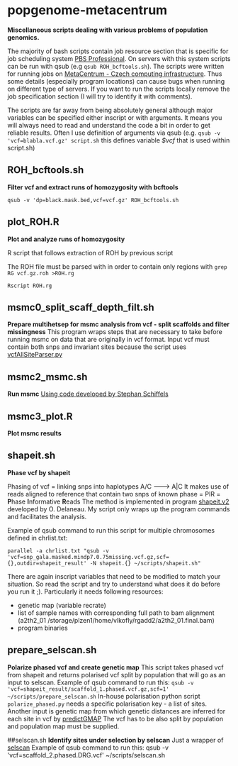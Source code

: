 # popgenome-metacentrum

**Miscellaneous scripts dealing with various problems of population genomics.**


The majority of bash scripts contain job resource section that is specific for job scheduling system [PBS Professional](https://www.pbsworks.com/SupportGT.aspx?d=PBS-Professional,-Documentation).
On servers with this system scripts can be run with qsub (e.g `qsub ROH_bcftools.sh`).
The scripts were written for running jobs on [MetaCentrum - Czech computing infrastructure](https://metavo.metacentrum.cz/en/about/index.html).
Thus some details (especially program locations) can cause bugs when running on different type of servers. 
If you want to run the scripts locally remove the job specification section (I will try to identify it with comments).


The scripts are far away from being absolutely general although major variables can be specified either inscript or with arguments.
It means you will always need to read and understand the code a bit in order to get reliable results.
Often I use definition of arguments via qsub (e.g. `qsub -v 'vcf=blabla.vcf.gz' script.sh` this defines variable *$vcf* that is used within script.sh)


## ROH_bcftools.sh 
**Filter vcf and extract runs of homozygosity with bcftools**

`qsub -v 'dp=black.mask.bed,vcf=vcf.gz' ROH_bcftools.sh`

## plot_ROH.R 
**Plot and analyze runs of homozygosity**

R script that follows extraction of ROH by previous script

The ROH file must be parsed with in order to contain only regions with `grep RG vcf.gz.roh >ROH.rg`
 
`Rscript ROH.rg`

## msmc0_split_scaff_depth_filt.sh
**Prepare multihetsep for msmc analysis from vcf - split scaffolds and filter missingness**
This program wraps steps that are necessary to take before running msmc on data that are originally in vcf format.
Input vcf must contain both snps and invariant sites because the script uses [vcfAllSiteParser.py](https://github.com/stschiff/msmc-tools)

## msmc2_msmc.sh
**Run msmc**
[Using code developed by Stephan Schiffels](https://github.com/stschiff/msmc2)
## msmc3_plot.R
**Plot msmc results**

## shapeit.sh
**Phase vcf by shapeit**

Phasing of vcf = linking snps into haplotypes A/C ---> A|C 
It makes use of reads aligned to reference that contain two snps of known phase = PIR = **P**hase **I**nformative **R**eads
The method is implemented in program [shapeit.v2](https://mathgen.stats.ox.ac.uk/genetics_software/shapeit/shapeit.html) developed by O. Delaneau.
My script only wraps up the program commands and facilitates the analysis.   

Example of qsub command to run this script for multiple chromosomes defined in chrlist.txt:

`parallel -a chrlist.txt "qsub -v 'vcf=snp_gala.masked.mindp7.0.75missing.vcf.gz,scf={},outdir=shapeit_result' -N shapeit.{} ~/scripts/shapeit.sh"`

There are again inscript variables that need to be modified to match your situation. So read the script and try to understand what does it do before you run it ;).
Particularly it needs following resources:
- genetic map (variable recrate)
- list of sample names with corresponding full path to bam alignment (a2th2_01       /storage/plzen1/home/vlkofly/rgadd2/a2th2_01.final.bam)
- program binaries

## prepare_selscan.sh
**Polarize phased vcf and create genetic map**
This script takes phased vcf from shapeit and returns polarised vcf split by population that will go as an input to selscan.
Example of qsub command to run this:
`qsub -v 'vcf=shapeit_result/scaffold_1.phased.vcf.gz,scf=1' ~/scripts/prepare_selscan.sh`
In-house polarisation python script `polarize_phased.py` needs a specific polarisation key - a list of sites.
Another input is genetic map from which genetic distances are inferred for each site in vcf by [predictGMAP](https://github.com/szpiech/predictGMAP)
The vcf has to be also split by population and population map must be supplied.

##selscan.sh
**Identify sites under selection by selscan**
Just a wrapper of [selscan](https://github.com/szpiech/selscan)
Example of qsub command to run this:
qsub -v 'vcf=scaffold_2.phased.DRG.vcf' ~/scripts/selscan.sh




